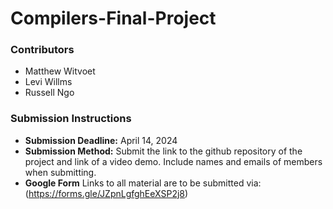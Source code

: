 # Compilers-Final-Project

### Contributors
- Matthew Witvoet
- Levi Willms
- Russell Ngo

### Submission Instructions
- **Submission Deadline:** April 14, 2024
- **Submission Method:** Submit the link to the github repository of the project and link of a video demo. Include names and emails of members when submitting.
- **Google Form** Links to all material are to be submitted via: (https://forms.gle/JZpnLgfghEeXSP2j8)

